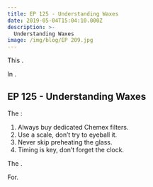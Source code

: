 ```yaml
---
title: EP 125 - Understanding Waxes
date: 2019-05-04T15:04:10.000Z
description: >-
  Understanding Waxes
image: /img/blog/EP 209.jpg
---
```


This .

In .

## EP 125 - Understanding Waxes

The :

1. Always buy dedicated Chemex filters.
2. Use a scale, don’t try to eyeball it.
3. Never skip preheating the glass.
4. Timing is key, don’t forget the clock.

The .

For.

